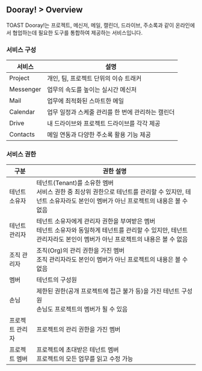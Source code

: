 
## Dooray! > Overview 

TOAST Dooray!는 프로젝트, 메신저, 메일, 캘린더, 드라이브, 주소록과 같이 온라인에서 협업하는데 필요한 도구를 통합하여 제공하는 서비스입니다.

### 서비스 구성

|서비스|설명|
|---|---|
|Project|개인, 팀, 프로젝트 단위의 이슈 트래커|
|Messenger|업무의 속도를 높이는 실시간 메신저|
|Mail|업무에 최적화된 스마트한 메일 |
|Calendar|업무 일정과 스케줄 관리를 한 번에 관리하는 캘린더|
|Drive|내 드라이브와 프로젝트 드라이브를 각각 제공 |
|Contacts| 메일 연동과 다양한 주소록 활용 기능 제공 |

### 서비스 권한

|구분|권한 설명|
|---|---|
|테넌트 소유자|테넌트(Tenant)를 소유한 멤버<br> 서비스 권한 중 최상위 권한으로 테넌트를 관리할 수 있지만, 테넌트 소유자라도 본인이 멤버가 아닌 프로젝트의 내용은 볼 수 없음|
|테넌트 관리자|테넌트 소유자에게 관리자 권한을 부여받은 멤버<br> 테넌트 소유자와 동일하게 테넌트를 관리할 수 있지만, 테넌트 관리자라도 본인이 멤버가 아닌 프로젝트의 내용은 볼 수 없음|
|조직 관리자|조직(Org)의 관리 권한을 가진 멤버<br> 조직 관리자라도 본인이 멤버가 아닌 프로젝트의 내용은 볼 수 없음|
|멤버|테넌트의 구성원|
|손님|제한된 권한(공개 프로젝트에 접근 불가 등)을 가진 테넌트 구성원<br>손님도 프로젝트의 멤버가 될 수 있음|
|프로젝트 관리자|프로젝트의 관리 권한을 가진 멤버|
|프로젝트 멤버|프로젝트에 초대받은 테넌트 멤버<br>프로젝트의 모든 업무를 읽고 수정 가능|

